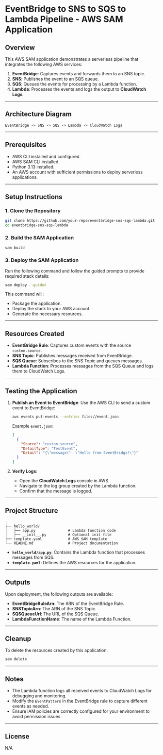 # EventBridge to SNS to SQS to Lambda Pipeline - AWS SAM Application

## Overview

This AWS SAM application demonstrates a serverless pipeline that integrates the following AWS services:
1. **EventBridge**: Captures events and forwards them to an SNS topic.
2. **SNS**: Publishes the event to an SQS queue.
3. **SQS**: Queues the events for processing by a Lambda function.
4. **Lambda**: Processes the events and logs the output to **CloudWatch Logs**.

---

## Architecture Diagram

```
EventBridge -> SNS -> SQS -> Lambda -> CloudWatch Logs
```

---

## Prerequisites

- AWS CLI installed and configured.
- AWS SAM CLI installed.
- Python 3.13 installed.
- An AWS account with sufficient permissions to deploy serverless applications.

---

## Setup Instructions

### 1. Clone the Repository
```bash
git clone https://github.com/your-repo/eventbridge-sns-sqs-lambda.git
cd eventbridge-sns-sqs-lambda
```

### 2. Build the SAM Application
```bash
sam build
```

### 3. Deploy the SAM Application
Run the following command and follow the guided prompts to provide required stack details:
```bash
sam deploy --guided
```
This command will:
- Package the application.
- Deploy the stack to your AWS account.
- Generate the necessary resources.

---

## Resources Created

- **EventBridge Rule**: Captures custom events with the source `custom.source`.
- **SNS Topic**: Publishes messages received from EventBridge.
- **SQS Queue**: Subscribes to the SNS Topic and queues messages.
- **Lambda Function**: Processes messages from the SQS Queue and logs them to CloudWatch Logs.

---

## Testing the Application

1. **Publish an Event to EventBridge**:
   Use the AWS CLI to send a custom event to EventBridge:
   ```bash
   aws events put-events --entries file://event.json
   ```
   Example `event.json`:
   ```json
   [
     {
       "Source": "custom.source",
       "DetailType": "TestEvent",
       "Detail": "{\"message\": \"Hello from EventBridge!\"}"
     }
   ]
   ```

2. **Verify Logs**:
   - Open the **CloudWatch Logs** console in AWS.
   - Navigate to the log group created by the Lambda function.
   - Confirm that the message is logged.

---

## Project Structure

```
.
├── hello_world/
│   ├── app.py               # Lambda function code
│   ├── __init__.py          # Optional init file
├── template.yaml            # AWS SAM template
└── README.md                # Project documentation
```

- **`hello_world/app.py`**: Contains the Lambda function that processes messages from SQS.
- **`template.yaml`**: Defines the AWS resources for the application.

---

## Outputs

Upon deployment, the following outputs are available:

- **EventBridgeRuleArn**: The ARN of the EventBridge Rule.
- **SNSTopicArn**: The ARN of the SNS Topic.
- **SQSQueueUrl**: The URL of the SQS Queue.
- **LambdaFunctionName**: The name of the Lambda Function.

---

## Cleanup

To delete the resources created by this application:
```bash
sam delete
```

---

## Notes

- The Lambda function logs all received events to CloudWatch Logs for debugging and monitoring.
- Modify the `EventPattern` in the EventBridge rule to capture different events as needed.
- Ensure IAM policies are correctly configured for your environment to avoid permission issues.

---

## License

N/A

